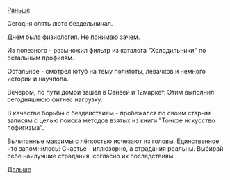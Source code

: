 [Раньше](2019.02.13.md)

Сегодня опять люто бездельничал.

Днём была физиология. Не понимаю зачем.

Из полезного - размножил фильтр из каталога "Холодильники" по остальным профилям.

Остальное - смотрел ютуб на тему политоты, левачков и немного истории и научпопа.

Вечером, по пути домой зашёл в Санвей и 12маркет. Этим выполнил сегодняшнюю фитнес нагрузку.

В качестве борьбы с бездействием - пробежался по своим старым записям с целью поиска методов взятых из книги "Тонкое искусство пофигизма".

Вычитанные максимы с лёгкостью исчезают из головы. Единственное что запомнилось:
Счастье - иллюзорно, а страдания реальны.
Выбирай себе наилучшие страдания, согласно их последствиям.

 [Дальше](2019.02.15.md)